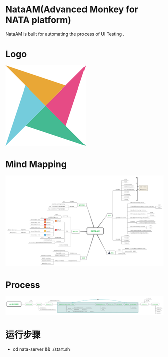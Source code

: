# NataAM(Advanced Monkey for NATA platform)
NataAM is built for automating the process of UI Testing .

# Logo
![](images/logo.png)

# Mind Mapping
![](images/mind.png)

# Process
![](images/procedure.png)

# 运行步骤
- cd nata-server && ./start.sh
